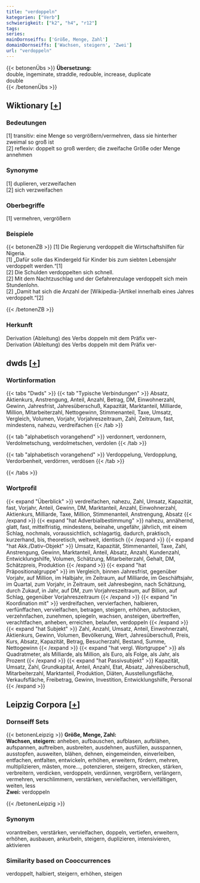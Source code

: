 ```yaml
---
title: "verdoppeln"
kategorien: ["Verb"]
schwierigkeit: ["k2", "h4", "r12"]
tags:
series:
mainDornseiffs: ['Größe, Menge, Zahl']
domainDornseiffs: ['Wachsen, steigern', 'Zwei']
url: "verdoppeln"
---
```


{{< betonenÜbs >}}
**Übersetzung:**  
double, ingeminate, straddle, redouble, increase, duplicate  
double  
{{< /betonenÜbs >}}

## Wiktionary [[+](https://de.wiktionary.org/wiki/verdoppeln)]

### Bedeutungen
[1] transitiv: eine Menge so vergrößern/vermehren, dass sie hinterher zweimal so groß ist  
[2] reflexiv: doppelt so groß werden; die zweifache Größe oder Menge annehmen  

### Synonyme
[1] duplieren, verzweifachen  
[2] sich verzweifachen  

### Oberbegriffe
[1] vermehren, vergrößern  

### Beispiele
{{< betonenZB >}}
[1] Die Regierung verdoppelt die Wirtschaftshilfen für Nigeria.  
[1] „Dafür solle das Kindergeld für Kinder bis zum siebten Lebensjahr verdoppelt werden.“[1]  
[2] Die Schulden verdoppelten sich schnell.  
[2] Mit dem Nachtzuschlag und der Gefahrenzulage verdoppelt sich mein Stundenlohn.  
[2] „Damit hat sich die Anzahl der [Wikipedia-]Artikel innerhalb eines Jahres verdoppelt.“[2]  

{{< /betonenZB >}}
### Herkunft
Derivation (Ableitung) des Verbs doppeln mit dem Präfix ver-  
Derivation (Ableitung) des Verbs doppeln mit dem Präfix ver-  



## dwds [[+](https://www.dwds.de/wb/verdoppeln)]

### Wortinformation
{{< tabs "Dwds" >}}
{{< tab "Typische Verbindungen" >}}
Absatz, Aktienkurs, Anstrengung, Anteil, Anzahl, Betrag, DM, Einwohnerzahl, Gewinn, Jahresfrist, Jahresüberschuß, Kapazität, Marktanteil, Milliarde, Million, Mitarbeiterzahl, Nettogewinn, Stimmenanteil, Taxe, Umsatz, Vergleich, Volumen, Vorjahr, Vorjahreszeitraum, Zahl, Zeitraum, fast, mindestens, nahezu, verdreifachen
{{< /tab >}}

{{< tab "alphabetisch vorangehend" >}}
verdonnert, verdonnern, Verdolmetschung, verdolmetschen, verdolen
{{< /tab >}}

{{< tab "alphabetisch vorangehend" >}}
Verdoppelung, Verdopplung, Verdorbenheit, verdörren, verdösen
{{< /tab >}}

{{< /tabs >}}

### Wortprofil
{{< expand "Überblick" >}} verdreifachen, nahezu, Zahl, Umsatz, Kapazität, fast, Vorjahr, Anteil, Gewinn, DM, Marktanteil, Anzahl, Einwohnerzahl, Aktienkurs, Milliarde, Taxe, Million, Stimmenanteil, Anstrengung, Absatz {{< /expand >}}
{{< expand "hat Adverbialbestimmung" >}} nahezu, annähernd, glatt, fast, mittelfristig, mindestens, beinahe, ungefähr, jährlich, mit einem Schlag, nochmals, voraussichtlich, schlagartig, dadurch, praktisch, kurzerhand, bis, theoretisch, weltweit, identisch {{< /expand >}}
{{< expand "hat Akk./Dativ-Objekt" >}} Umsatz, Kapazität, Stimmenanteil, Taxe, Zahl, Anstrengung, Gewinn, Marktanteil, Anteil, Absatz, Anzahl, Kundenzahl, Entwicklungshilfe, Volumen, Schätzung, Mitarbeiterzahl, Gehalt, DM, Schätzpreis, Produktion {{< /expand >}}
{{< expand "hat Präpositionalgruppe" >}} im Vergleich, binnen Jahresfrist, gegenüber Vorjahr, auf Million, im Halbjahr, im Zeitraum, auf Milliarde, im Geschäftsjahr, im Quartal, zum Vorjahr, in Zeitraum, seit Jahresbeginn, nach Schätzung, durch Zukauf, in Jahr, auf DM, zum Vorjahreszeitraum, auf Billion, auf Schlag, gegenüber Vorjahreszeitraum {{< /expand >}}
{{< expand "in Koordination mit" >}} verdreifachen, vervierfachen, halbieren, verfünffachen, vervielfachen, betragen, steigern, erhöhen, aufstocken, verzehnfachen, zunehmen, spiegeln, wachsen, ansteigen, übertreffen, verachtfachen, anheben, erreichen, belaufen, verdoppeln {{< /expand >}}
{{< expand "hat Subjekt" >}} Zahl, Anzahl, Umsatz, Anteil, Einwohnerzahl, Aktienkurs, Gewinn, Volumen, Bevölkerung, Wert, Jahresüberschuß, Preis, Kurs, Absatz, Kapazität, Betrag, Besucherzahl, Bestand, Summe, Nettogewinn {{< /expand >}}
{{< expand "hat vergl. Wortgruppe" >}} als Quadratmeter, als Milliarde, als Million, als Euro, als Folge, als Jahr, als Prozent {{< /expand >}}
{{< expand "hat Passivsubjekt" >}} Kapazität, Umsatz, Zahl, Grundkapital, Anteil, Anzahl, Etat, Absatz, Jahresüberschuß, Mitarbeiterzahl, Marktanteil, Produktion, Diäten, Ausstellungsfläche, Verkaufsfläche, Freibetrag, Gewinn, Investition, Entwicklungshilfe, Personal {{< /expand >}}

## Leipzig Corpora [[+](https://corpora.uni-leipzig.de/en/res?word=verdoppeln&corpusId=deu_newscrawl-public_2018)]

### Dornseiff Sets
{{< betonenLeipzig >}}
**Größe, Menge, Zahl:**  
**Wachsen, steigern:** anheben, aufbauschen, aufblasen, aufblähen, aufspannen, auftreiben, ausbreiten, ausdehnen, ausfüllen, ausspannen, ausstopfen, ausweiten, blähen, dehnen, eingemeinden, einverleiben, entfachen, entfalten, entwickeln, erhöhen, erweitern, fördern, mehren, multiplizieren, mästen, more..., potenzieren, steigern, strecken, stärken, verbreitern, verdicken, verdoppeln, verdünnen, vergrößern, verlängern, vermehren, verschlimmern, verstärken, vervielfachen, vervielfältigen, weiten, less  
**Zwei:** verdoppeln  

{{< /betonenLeipzig >}}

### Synonym
vorantreiben, verstärken, vervielfachen, doppeln, vertiefen, erweitern, erhöhen, ausbauen, ankurbeln, steigern, duplizieren, intensivieren, aktivieren


### Similarity based on Cooccurrences
verdoppelt, halbiert, steigern, erhöhen, steigen

